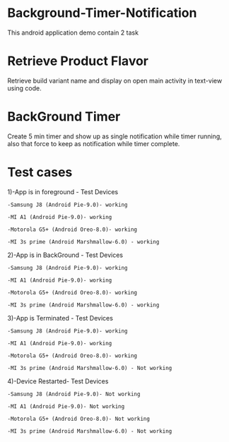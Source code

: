 # Background-Timer-Notification
This android application demo contain 2 task

# Retrieve Product Flavor
Retrieve build variant name and display on open main activity in text-view using code.

# BackGround Timer
Create 5 min timer and show up as single notification while timer running,
also that force to keep as notification while timer complete.

# Test cases
1)-App is in foreground -
	Test Devices
	
	-Samsung J8 (Android Pie-9.0)- working
	
	-MI A1 (Android Pie-9.0)- working
	
	-Motorola G5+ (Android Oreo-8.0)- working
	
	-MI 3s prime (Android Marshmallow-6.0) - working
	
2)-App is in BackGround -
	Test Devices
	
	-Samsung J8 (Android Pie-9.0)- working
	
	-MI A1 (Android Pie-9.0)- working
	
	-Motorola G5+ (Android Oreo-8.0)- working
	
	-MI 3s prime (Android Marshmallow-6.0) - working
	
3)-App is Terminated -
	Test Devices
	
	-Samsung J8 (Android Pie-9.0)- working
	
	-MI A1 (Android Pie-9.0)- working
	
	-Motorola G5+ (Android Oreo-8.0)- working
	
	-MI 3s prime (Android Marshmallow-6.0) - Not working	
	
4)-Device Restarted-
	Test Devices
	
	-Samsung J8 (Android Pie-9.0)- Not working 
	
	-MI A1 (Android Pie-9.0)- Not working 
	
	-Motorola G5+ (Android Oreo-8.0)- Not working 
	
	-MI 3s prime (Android Marshmallow-6.0) - Not working 
